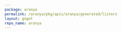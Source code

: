 ```yaml
---
package: aranya
permalink: /aranya/pkg/apis/aranya/generated/listers
layout: goget
repo_name: aranya
---
```

